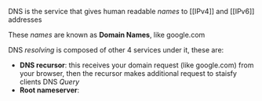 DNS is the service that gives human readable *names* to [[IPv4]] and [[IPv6]] addresses

These *names* are known as **Domain Names**, like google.com

DNS *resolving* is composed of other 4 services under it, these are:
- **DNS recursor**: this receives your domain request (like google.com) from your browser, then the recursor makes additional request to staisfy clients DNS *Query*
- **Root nameserver**: